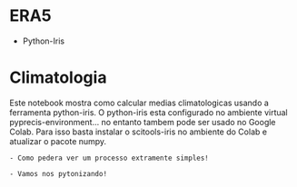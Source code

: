 # ERA5

- Python-Iris

# Climatologia

Este notebook mostra como calcular medias climatologicas usando a ferramenta python-iris. O python-iris esta configurado no ambiente virtual pyprecis-environment... no entanto tambem pode ser usado no Google Colab. Para isso basta instalar o scitools-iris no ambiente do Colab e atualizar o pacote numpy.
    
    - Como pedera ver um processo extramente simples! 
    
    - Vamos nos pytonizando!
